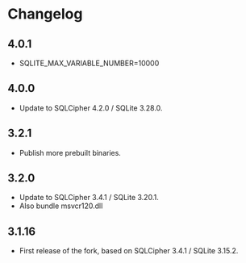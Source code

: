# Changelog

## 4.0.1 
 - SQLITE_MAX_VARIABLE_NUMBER=10000


## 4.0.0

 - Update to SQLCipher 4.2.0 / SQLite 3.28.0.

## 3.2.1

 - Publish more prebuilt binaries.

## 3.2.0

 - Update to SQLCipher 3.4.1 / SQLite 3.20.1.
 - Also bundle msvcr120.dll

## 3.1.16

 - First release of the fork, based on SQLCipher 3.4.1 / SQLite 3.15.2.
